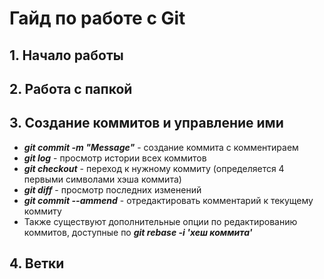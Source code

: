 # Гайд по работе с Git

## 1. Начало работы

## 2. Работа с папкой

## 3. Создание коммитов и управление ими
* ***git commit -m "Message"*** - создание коммита с комментираем
* ***git log*** - просмотр истории всех коммитов
* ***git checkout*** - переход к нужному коммиту (определяется 4 первыми символами хэша коммита)
* ***git diff*** - просмотр последних изменений
* ***git commit --ammend*** - отредактировать комментарий к текущему коммиту
* Также существуют дополнительные опции по редактированию коммитов, доступные по ***git rebase -i 'хеш коммита'***
## 4. Ветки
